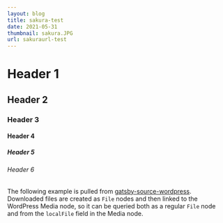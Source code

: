 ```yaml
---
layout: blog
title: sakura-test
date: 2021-05-31
thumbnail: sakura.JPG
url: sakuraurl-test
---
```


# Header 1
## Header 2
### Header 3
#### Header 4
##### Header 5
###### Header 6
The following example is pulled from [gatsby-source-wordpress](https://github.com/gatsbyjs/gatsby/tree/master/packages/gatsby-source-wordpress). Downloaded files are created as `File` nodes and then linked to the WordPress Media node, so it can be queried both as a regular `File` node and from the `localFile` field in the Media node.
